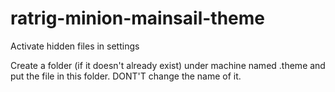 # ratrig-minion-mainsail-theme


Activate hidden files in settings

Create a folder (if it doesn't already exist) under machine named .theme and put the file in this folder.
DONT'T change the name of it.
